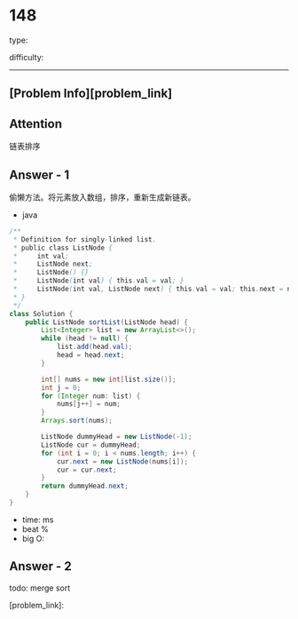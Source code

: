 
# 148
type:

difficulty:

---

## [Problem Info][problem_link]

## Attention
链表排序

## Answer - 1
偷懒方法。将元素放入数组，排序，重新生成新链表。

- java
```java
/**
 * Definition for singly-linked list.
 * public class ListNode {
 *     int val;
 *     ListNode next;
 *     ListNode() {}
 *     ListNode(int val) { this.val = val; }
 *     ListNode(int val, ListNode next) { this.val = val; this.next = next; }
 * }
 */
class Solution {
    public ListNode sortList(ListNode head) {
        List<Integer> list = new ArrayList<>();
        while (head != null) {
            list.add(head.val);
            head = head.next;
        }

        int[] nums = new int[list.size()];
        int j = 0;
        for (Integer num: list) {
            nums[j++] = num;
        }
        Arrays.sort(nums);

        ListNode dummyHead = new ListNode(-1);
        ListNode cur = dummyHead;
        for (int i = 0; i < nums.length; i++) {
            cur.next = new ListNode(nums[i]);
            cur = cur.next;
        }
        return dummyHead.next;
    }
}
```

- time: ms
- beat %
- big O:

## Answer - 2

todo: merge sort

[problem_link]:

